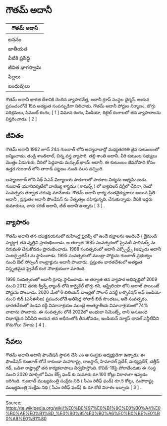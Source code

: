 # గౌతమ్ అదానీ

| గౌతమ్ అదానీ |
| --- |
|  |
| జననం |
| జాతీయత |
| వీటికి ప్రసిద్ధి |
| జీవిత భాగస్వామి |
| పిల్లలు |
| బంధువులు |

గౌతమ్ అదానీ భారత దేశానికి చెందిన వ్యాపారవేత్త, అదానీ గ్రూప్ సంస్థల ఛైర్మన్. ఆయన ప్రపంచంలోనే 15వ అత్యంత సంపన్నుడిగా నిలిచాడు. గౌతమ్ అదానీ పోర్టుల నిర్మాణం, బొగ్గు పరిశ్రమలు, సిమెంట్ రంగం, [ 1 ] విమాన రంగం, మీడియా, రిటైల్ రంగాలలో తన వ్యాపారాలను విస్తరించాడు. [ 2 ]

## జీవితం

గౌతమ్ అదానీ 1962 జూన్ 24న గుజరాత్ లోని అహ్మదాబాద్లో మధ్యతరగతి జైన కుటుంబంలో జన్మించాడు. తండ్రి శాంతిలాల్, చిన్న వస్త్ర వ్యాపారి, తల్లి శాంతి అదానీ. వీరి కుటుంబ సభ్యులు మొత్తం ఏడుగురు, వీరిలో పెద్దవాడు మన్సుఖ్ భాయ్ అదానీ. ఈ కుటుంబం జీవనోపాధి కోసం ఉత్తర గుజరాత్ లోని తారాడ్ పట్టణం నుండి వలస వచ్చింది.

అహ్మదాబాద్ లోని సేథ్ సిఎన్ విద్యాలయ పాఠశాలలో పాఠశాల విద్యను అభ్యసించాడు. గుజరాత్ యూనివర్శిటీలో వాణిజ్య శాస్త్రము ( కామర్స్ ) లో బ్యాచిలర్ డిగ్రీలో చేరినా, రెండో సంవత్సరం తర్వాత చదువు మానేశాడు. గౌతమ్ అదానీ భార్య దంతవైద్యురాలు అయిన ప్రీతి అదానీ , ప్రస్తుతం అదానీ ఫౌండేషన్ ను నేతృత్వం వహిస్తున్నది. చేసుకున్నాడు. వీరికి ఇద్దరు కుమారులు, వారు కరణ్ అదానీ, జీత్ అదానీ ఉన్నారు [ 3 ] .

## వ్యాపారం

గౌతమ్ అదానీ తన యుక్తవయసులో మహేంద్ర బ్రదర్స్ లో ఉండే వజ్రాలను అందించే ( డైమండ్ సార్టర్గా) తన వృత్తిని ప్రారంభించాడు. ఆ తర్వాత 1985 సంవత్సరంలో ప్రైమరీ పాలిమర్స్ ను దిగుమతి చేసుకోవడం ప్రారంభించాడు. 1988 సంవత్సరంలో అదానీ ఎక్స్పోర్ట్స్ (ఇప్పుడు అదానీ ఎంటర్ప్రైజెస్) ను స్థాపించాడు. 1995 సంవత్సరంలో ముంద్రా పోర్టును గుజరాత్ ప్రభుత్వం నుంచి ఔట్ సోర్సింగ్ కాంట్రాక్టును అదానీ పొందాడు. ప్రస్తుతం భారతదేశంలో అత్యంత విస్తృతమైన ప్రైవేట్ రంగ నౌకాశ్రయంగా మారింది.

1996 సంవత్సరంలో అదానీ గ్రూపు స్థాపించాడు. ఆ తర్వాత తన వ్యాపార అభివృద్ధిలో 2009 నుంచి 2012 వరకు క్వీన్స్ ల్యాండ్ లోని కార్మైకేల్ బొగ్గు గని, ఆస్ట్రేలియా లోని అబాట్ పాయింట్ పోర్టును పొందాడు. 2020 మేలో 6 బిలియన్ డాలర్లతో సోలార్ ఎనర్జీ కార్పొరేషన్ ఆఫ్ ఇండియా నుంచి బిడ్ (ఎస్ఈసీఐ) ప్రపంచంలోనే అతిపెద్ద సోలార్ బిడ్ పొందటం, అదే సంవత్సరం, భారతదేశంలో రెండవ రద్దీ విమానాశ్రయం ముంబై అంతర్జాతీయ విమానాశ్రయంలో 74% వాటాను పొందాడు. ఈ సంవత్సరం లోనే 2022లో అంభుజా సిమెంట్స్, దాని అనుబంధ విభాగమైన ఏసీసీని ఆయన తన అధీనంలోకి తీసుకోవడం, ఇండియన్ న్యూస్ ఛానల్ ఎన్డీటీవీని కొనుగోలు చేశాడు [ 4 ] .

## సేవలు

గౌతమ్ అదానీ అదానీ ఫౌండేషన్ స్థాపన చేసి ఎం ఆ సంస్థకు అధ్యక్షుడిగా ఉన్నాడు. ఈ ఫౌండేషన్ గుజరాత్ లోనే కాకుండా మహారాష్ట్ర, రాజస్థాన్, హిమాచల్ ప్రదేశ్, మధ్యప్రదేశ్, చత్తీస్ గఢ్, ఒడిశా రాష్ట్రాల్లో తన కార్యకలాపాలు నిర్వహిస్తోంది. కొవిడ్-19పై పోరాడేందుకు ఈ సంస్థ నుంచి 2020 మార్చిలో పీఎం కేర్స్ ఫండ్ కు సుమారు రూ.100 కోట్లు విరాళంగా ఇవ్వడం జరిగింది. గుజరాత్ ముఖ్యమంత్రి సంక్షేమ నిధి ( సీఎం రిలీఫ్ ఫండ్) రూ.5 కోట్లు, మహారాష్ట్ర ముఖ్యమంత్రి సంక్షేమ నిధి ( సీఎం రిలీఫ్ ఫండ్) కు రూ.కోటి విరాళం ఇచ్చారు [ 3 ] .

---
Source: https://te.wikipedia.org/wiki/%E0%B0%97%E0%B1%8C%E0%B0%A4%E0%B0%AE%E0%B1%8D_%E0%B0%85%E0%B0%A6%E0%B0%BE%E0%B0%A8%E0%B1%80
